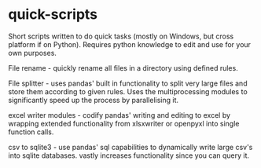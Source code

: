 # quick-scripts
Short scripts written to do quick tasks (mostly on Windows, but cross platform if on Python). Requires python knowledge to edit and use for your own purposes.

File rename - quickly rename all files in a directory using defined rules.

File splitter - uses pandas' built in functionality to split very large files and store them according to given rules. Uses the multiprocessing modules to significantly speed up the process by parallelising it.

excel writer modules - codify pandas' writing and editing to excel by wrapping extended functionality from xlsxwriter or openpyxl into single function calls.

csv to sqlite3 - use pandas' sql capabilities to dynamically write large csv's into sqlite databases. vastly increases functionality since you can query it.
